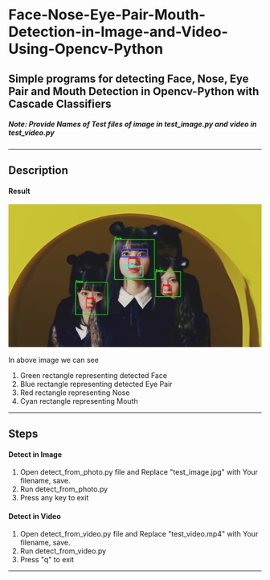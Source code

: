 # Face-Nose-Eye-Pair-Mouth-Detection-in-Image-and-Video-Using-Opencv-Python
Simple programs for detecting Face, Nose, Eye Pair and Mouth Detection in Opencv-Python with Cascade Classifiers
---
##### Note: Provide Names of Test files of image in test_image.py and video in test_video.py
---
## Description
#### Result
![](images/result.jpg)

In above image we can see
1. Green rectangle representing detected Face
2. Blue rectangle representing detected Eye Pair
3. Red rectangle representing Nose
4. Cyan rectangle representing Mouth

---
## Steps
#### Detect in Image
1. Open detect_from_photo.py file and Replace "test_image.jpg" with Your filename, save.
2. Run detect_from_photo.py
3. Press any key to exit

#### Detect in Video
1.  Open detect_from_video.py file and Replace "test_video.mp4" with Your filename, save.
2. Run detect_from_video.py
3. Press "q" to exit
---
